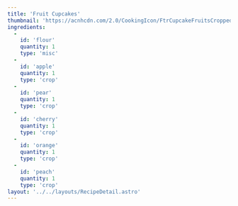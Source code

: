 ```yaml
---
title: 'Fruit Cupcakes'
thumbnail: 'https://acnhcdn.com/2.0/CookingIcon/FtrCupcakeFruitsCropped.png'
ingredients:
  -
    id: 'flour'
    quantity: 1
    type: 'misc'
  -
    id: 'apple'
    quantity: 1
    type: 'crop'
  -
    id: 'pear'
    quantity: 1
    type: 'crop'
  -
    id: 'cherry'
    quantity: 1
    type: 'crop'
  -
    id: 'orange'
    quantity: 1
    type: 'crop'
  -
    id: 'peach'
    quantity: 1
    type: 'crop'
layout: '../../layouts/RecipeDetail.astro'
---
```

